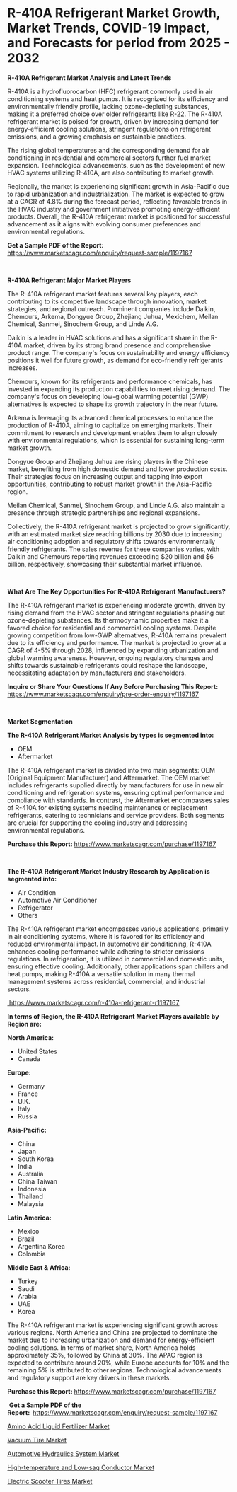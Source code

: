 <p><h1>R-410A Refrigerant Market Growth, Market Trends, COVID-19 Impact, and Forecasts for period from 2025 - 2032</h1></p><p><strong>R-410A Refrigerant Market Analysis and Latest Trends</strong></p>
<p><p>R-410A is a hydrofluorocarbon (HFC) refrigerant commonly used in air conditioning systems and heat pumps. It is recognized for its efficiency and environmentally friendly profile, lacking ozone-depleting substances, making it a preferred choice over older refrigerants like R-22. The R-410A refrigerant market is poised for growth, driven by increasing demand for energy-efficient cooling solutions, stringent regulations on refrigerant emissions, and a growing emphasis on sustainable practices. </p><p>The rising global temperatures and the corresponding demand for air conditioning in residential and commercial sectors further fuel market expansion. Technological advancements, such as the development of new HVAC systems utilizing R-410A, are also contributing to market growth. </p><p>Regionally, the market is experiencing significant growth in Asia-Pacific due to rapid urbanization and industrialization. The market is expected to grow at a CAGR of 4.8% during the forecast period, reflecting favorable trends in the HVAC industry and government initiatives promoting energy-efficient products. Overall, the R-410A refrigerant market is positioned for successful advancement as it aligns with evolving consumer preferences and environmental regulations.</p></p>
<p><strong>Get a Sample PDF of the Report:&nbsp;</strong> <a href="https://www.marketscagr.com/enquiry/request-sample/1197167?utm_campaign=1920&utm_medium=2&utm_source=Github&utm_content=ia&utm_term=03022025&utm_id=r-410a-refrigerant">https://www.marketscagr.com/enquiry/request-sample/1197167</a></p>
<p>&nbsp;</p>
<p><strong>R-410A Refrigerant Major Market Players</strong></p>
<p><p>The R-410A refrigerant market features several key players, each contributing to its competitive landscape through innovation, market strategies, and regional outreach. Prominent companies include Daikin, Chemours, Arkema, Dongyue Group, Zhejiang Juhua, Mexichem, Meilan Chemical, Sanmei, Sinochem Group, and Linde A.G.</p><p>Daikin is a leader in HVAC solutions and has a significant share in the R-410A market, driven by its strong brand presence and comprehensive product range. The company's focus on sustainability and energy efficiency positions it well for future growth, as demand for eco-friendly refrigerants increases. </p><p>Chemours, known for its refrigerants and performance chemicals, has invested in expanding its production capabilities to meet rising demand. The company's focus on developing low-global warming potential (GWP) alternatives is expected to shape its growth trajectory in the near future.</p><p>Arkema is leveraging its advanced chemical processes to enhance the production of R-410A, aiming to capitalize on emerging markets. Their commitment to research and development enables them to align closely with environmental regulations, which is essential for sustaining long-term market growth.</p><p>Dongyue Group and Zhejiang Juhua are rising players in the Chinese market, benefiting from high domestic demand and lower production costs. Their strategies focus on increasing output and tapping into export opportunities, contributing to robust market growth in the Asia-Pacific region.</p><p>Meilan Chemical, Sanmei, Sinochem Group, and Linde A.G. also maintain a presence through strategic partnerships and regional expansions. </p><p>Collectively, the R-410A refrigerant market is projected to grow significantly, with an estimated market size reaching billions by 2030 due to increasing air conditioning adoption and regulatory shifts towards environmentally friendly refrigerants. The sales revenue for these companies varies, with Daikin and Chemours reporting revenues exceeding $20 billion and $6 billion, respectively, showcasing their substantial market influence.</p></p>
<p>&nbsp;</p>
<p><strong>What Are The Key Opportunities For R-410A Refrigerant Manufacturers?</strong></p>
<p><p>The R-410A refrigerant market is experiencing moderate growth, driven by rising demand from the HVAC sector and stringent regulations phasing out ozone-depleting substances. Its thermodynamic properties make it a favored choice for residential and commercial cooling systems. Despite growing competition from low-GWP alternatives, R-410A remains prevalent due to its efficiency and performance. The market is projected to grow at a CAGR of 4-5% through 2028, influenced by expanding urbanization and global warming awareness. However, ongoing regulatory changes and shifts towards sustainable refrigerants could reshape the landscape, necessitating adaptation by manufacturers and stakeholders.</p></p>
<p><strong>Inquire or Share Your Questions If Any Before Purchasing This Report:</strong> <a href="https://www.marketscagr.com/enquiry/pre-order-enquiry/1197167?utm_campaign=1920&utm_medium=2&utm_source=Github&utm_content=ia&utm_term=03022025&utm_id=r-410a-refrigerant">https://www.marketscagr.com/enquiry/pre-order-enquiry/1197167</a></p>
<p>&nbsp;</p>
<p><strong>Market Segmentation</strong></p>
<p><strong>The R-410A Refrigerant Market Analysis by types is segmented into:</strong></p>
<p><ul><li>OEM</li><li>Aftermarket</li></ul></p>
<p><p>The R-410A refrigerant market is divided into two main segments: OEM (Original Equipment Manufacturer) and Aftermarket. The OEM market includes refrigerants supplied directly by manufacturers for use in new air conditioning and refrigeration systems, ensuring optimal performance and compliance with standards. In contrast, the Aftermarket encompasses sales of R-410A for existing systems needing maintenance or replacement refrigerants, catering to technicians and service providers. Both segments are crucial for supporting the cooling industry and addressing environmental regulations.</p></p>
<p><strong>Purchase this Report:&nbsp;</strong><a href="https://www.marketscagr.com/purchase/1197167?utm_campaign=1920&utm_medium=2&utm_source=Github&utm_content=ia&utm_term=03022025&utm_id=r-410a-refrigerant">https://www.marketscagr.com/purchase/1197167</a></p>
<p>&nbsp;</p>
<p><strong>The R-410A Refrigerant Market Industry Research by Application is segmented into:</strong></p>
<p><ul><li>Air Condition</li><li>Automotive Air Conditioner</li><li>Refrigerator</li><li>Others</li></ul></p>
<p><p>The R-410A refrigerant market encompasses various applications, primarily in air conditioning systems, where it is favored for its efficiency and reduced environmental impact. In automotive air conditioning, R-410A enhances cooling performance while adhering to stricter emissions regulations. In refrigeration, it is utilized in commercial and domestic units, ensuring effective cooling. Additionally, other applications span chillers and heat pumps, making R-410A a versatile solution in many thermal management systems across residential, commercial, and industrial sectors.</p></p>
<p><a href="https://www.marketscagr.com/r-410a-refrigerant-r1197167?utm_campaign=1920&utm_medium=2&utm_source=Github&utm_content=ia&utm_term=03022025&utm_id=r-410a-refrigerant">&nbsp;https://www.marketscagr.com/r-410a-refrigerant-r1197167</a></p>
<p><strong>In terms of Region, the R-410A Refrigerant Market Players available by Region are:</strong></p>
<p>
    <p> <strong> North America: </strong>
        <ul>
            <li>United States</li>
            <li>Canada</li>
        </ul>
        </p> 
    <p> <strong> Europe: </strong>
        <ul>
            <li>Germany</li>
            <li>France</li>
            <li>U.K.</li>
            <li>Italy</li>
            <li>Russia</li>
        </ul>
        </p> 
    <p> <strong> Asia-Pacific: </strong>
        <ul>
            <li>China</li>
            <li>Japan</li>
            <li>South Korea</li>
            <li>India</li>
            <li>Australia</li>
            <li>China Taiwan</li>
            <li>Indonesia</li>
            <li>Thailand</li>
            <li>Malaysia</li>
        </ul>
        </p> 
    <p> <strong> Latin America: </strong>
        <ul>
            <li>Mexico</li>
            <li>Brazil</li>
            <li>Argentina Korea</li>
            <li>Colombia</li>
        </ul>
        </p> 
    <p> <strong> Middle East & Africa: </strong>
        <ul>
            <li>Turkey</li>
            <li>Saudi</li>
            <li>Arabia</li>
            <li>UAE</li>
            <li>Korea</li>
        </ul>
    </p>
    </p>
<p><p>The R-410A refrigerant market is experiencing significant growth across various regions. North America and China are projected to dominate the market due to increasing urbanization and demand for energy-efficient cooling solutions. In terms of market share, North America holds approximately 35%, followed by China at 30%. The APAC region is expected to contribute around 20%, while Europe accounts for 10% and the remaining 5% is attributed to other regions. Technological advancements and regulatory support are key drivers in these markets.</p></p>
<p><strong>Purchase this Report: </strong><a href="https://www.marketscagr.com/purchase/1197167?utm_campaign=1920&utm_medium=2&utm_source=Github&utm_content=ia&utm_term=03022025&utm_id=r-410a-refrigerant">https://www.marketscagr.com/purchase/1197167</a></p>
<p>&nbsp;<strong>Get a Sample PDF of the Report:&nbsp;&nbsp;</strong><a href="https://www.marketscagr.com/enquiry/request-sample/1197167?utm_campaign=1920&utm_medium=2&utm_source=Github&utm_content=ia&utm_term=03022025&utm_id=r-410a-refrigerant">https://www.marketscagr.com/enquiry/request-sample/1197167</a></p>
<p><strong></strong></p>
<p><p><a href="https://www.linkedin.com/pulse/amino-acid-liquid-fertilizer-market-analysis-shows-detailed-n0ome?utm_campaign=1920&utm_medium=2&utm_source=Github&utm_content=ia&utm_term=03022025&utm_id=r-410a-refrigerant">Amino Acid Liquid Fertilizer Market</a></p><p><a href="https://www.linkedin.com/pulse/vacuum-tire-market-research-report-forecast-growth-prospects-lqsre?utm_campaign=1920&utm_medium=2&utm_source=Github&utm_content=ia&utm_term=03022025&utm_id=r-410a-refrigerant">Vacuum Tire Market</a></p><p><a href="https://www.linkedin.com/pulse/financial-overview-market-analysis-automotive-hydraulics-tqhge?utm_campaign=1920&utm_medium=2&utm_source=Github&utm_content=ia&utm_term=03022025&utm_id=r-410a-refrigerant">Automotive Hydraulics System Market</a></p><p><a href="https://github.com/JakirUddin511/Market-Research-Report-List-1/blob/main/high-temperature-and-low-sag-conductor-market.md?utm_campaign=1920&utm_medium=2&utm_source=Github&utm_content=ia&utm_term=03022025&utm_id=r-410a-refrigerant">High-temperature and Low-sag Conductor Market</a></p><p><a href="https://www.linkedin.com/pulse/insights-global-electric-scooter-tires-market-forecasted-growth-p5o4e?utm_campaign=1920&utm_medium=2&utm_source=Github&utm_content=ia&utm_term=03022025&utm_id=r-410a-refrigerant">Electric Scooter Tires Market</a></p></p>